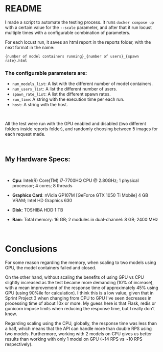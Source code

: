 # README

I made a script to automate the testing process. It runs ```docker compose up``` with a certain value for the ```--scale``` parameter, and after that
it run locust multiple times with a configurable combination of parameters. 

For each locust run, it saves an html report in the reports folder, with the next format in the name:

```
{number of model containers running}_{number of users}_{spawn rate}.html
```

### The configurable parameters are:

* ```num_models_list```: A list with the different number of model containers.
* ```num_users_list```: A list the different number of users.
* ```spawn_rate_list```: A list the different spawn rates.
* ```run_time```: A string with the execution time per each run.
* ```host```: A string with the host.

<br>

All the test were run with the GPU enabled and disabled (two different folders inside reports folder), and randomly choosing between 5 images for each request made.  

<br>

## My Hardware Specs:

<br>

* **Cpu**: Intel(R) Core(TM) i7-7700HQ CPU @ 2.80GHz; 1 physical processor; 4 cores; 8 threads

* **Graphics Card**: nVidia GP107M [GeForce GTX 1050 Ti Mobile] 4 GB VRAM; Intel HD Graphics 630

* **Disk**: TOSHIBA HDD 1 TB

* **Ram**: Total memory: 16 GB; 2 modules in dual-channel: 8 GB; 2400 MHz

<br>

# Conclusions

For some reason regarding the memory, when scaling to two models using GPU, the model containers failed and closed.

On the other hand, without scaling the benefits of using GPU vs CPU slightly increased as the test became more demanding (10% of increase), with a mean improvement of the response time of approximately 45% using GPU (using 90%ile for calculation). I think this is a low value, given that in Sprint Project 3 when changing from CPU to GPU I've seen decreases in processing time of about 10x or more. My guess here is that Flask, redis or gunicorn impose limits when reducing the response time, but I really don't know.

Regarding scaling using the CPU, globally, the response time was less than a half, which means that the API can handle more than double RPS using two models. Furthermore, working with 2 models on CPU gives us better results than working with only 1 model on GPU (~14 RPS vs ~10 RPS respectively).

